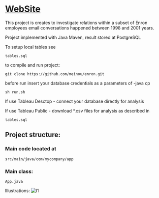 # [WebSite](http://enron.s3-website-us-east-1.amazonaws.com/)

This project is creates to investigate relations within a subset of Enron employees email conversations happened between 1998 and 2001 years.

Project implemented with Java Maven, result stored at PostgreSQL

To setup local tables see 

`tables.sql`

to compile and run project:

`git clone https://github.com/meinou/enron.git`

before run insert your database credentials as a parameters of -java cp

`sh run.sh`

If use Tableau Desctop - connect your database directly for analysis

If use Tableau Public - download *.csv files for analysis as described in

`tables.sql`

## Project structure:

### Main code located at
`src/main/java/com/mycompany/app`

### Main class:
`App.java`

Illustrations:
![I1](https://github.com/meinou/enron/blob/master/screenshots/conversations.png)
